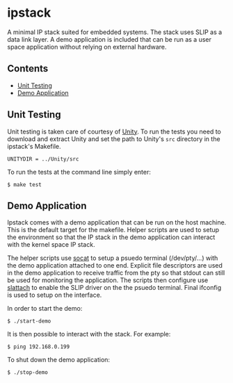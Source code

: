 # ipstack
A minimal IP stack suited for embedded systems. The stack uses SLIP as a data link layer. A demo application is included that can be run as a user space application without relying on external hardware.

## Contents
- [Unit Testing](#unit-testing)
- [Demo Application](#demo-application)

## Unit Testing
Unit testing is taken care of courtesy of [Unity](http://www.throwtheswitch.org/unity/). To run the tests you need to download and extract Unity and set the path to Unity's `src` directory in the ipstack's Makefile. 
```
UNITYDIR = ../Unity/src
```
To run the tests at the command line simply enter:
```
$ make test
```

## Demo Application
Ipstack comes with a demo application that can be run on the host machine. This is the default target for the makefile. Helper scripts are used to setup the environment so that the IP stack in the demo application can interact with the kernel space IP stack. 

The helper scripts use [socat](https://linux.die.net/man/1/socat) to setup a psuedo terminal (/dev/pty/...) with the demo application attached to one end. Explicit file descriptors are used in the demo application to receive traffic from the pty so that stdout can still be used for monitoring the application. The scripts then configure use [slattach](https://linux.die.net/man/8/slattach) to enable the SLIP driver on the the psuedo terminal. Final ifconfig is used to setup on the interface.  

In order to start the demo:
```
$ ./start-demo
```
It is then possible to interact with the stack. For example:
```
$ ping 192.168.0.199
```
To shut down the demo application:
```
$ ./stop-demo
```
